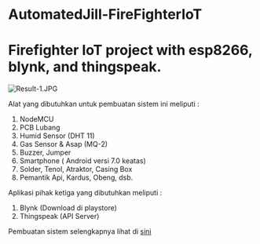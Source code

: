 # AutomatedJill-FireFighterIoT
# Firefighter IoT project with esp8266, blynk, and thingspeak.

![Result-1.JPG](https://github.com/DwikiWitman/AutomatedJill-FireFighterIoT/blob/master/Result-1.JPG)

Alat yang dibutuhkan untuk pembuatan sistem ini meliputi :
1. NodeMCU
2. PCB Lubang
3. Humid Sensor (DHT 11)
4. Gas Sensor & Asap (MQ-2)
5. Buzzer, Jumper
6. Smartphone ( Android versi 7.0 keatas)
7. Solder, Tenol, Atraktor, Casing Box
8. Pemantik Api, Kardus, Obeng, dsb.

Aplikasi pihak ketiga yang dibutuhkan meliputi :
1. Blynk (Download di playstore)
2. Thingspeak (API Server)

Pembuatan sistem selengkapnya lihat di [sini](https://github.com/DwikiWitman/AutomatedJill-FireFighterIoT/blob/master/Documentation/Laporan%20IoT%20Automated%20Jill.pdf)
